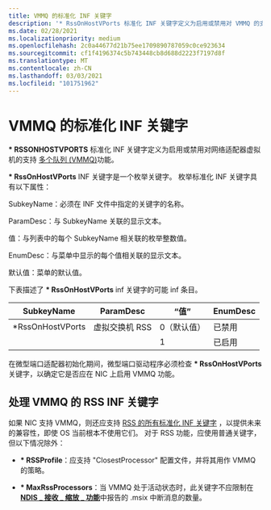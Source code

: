 ```yaml
---
title: VMMQ 的标准化 INF 关键字
description: '* RssOnHostVPorts 标准化 INF 关键字定义为启用或禁用对 VMMQ 的支持。'
ms.date: 02/28/2021
ms.localizationpriority: medium
ms.openlocfilehash: 2c0a44677d21b75ee1709890787059c0ce923634
ms.sourcegitcommit: cf1f4196374c5b743448cb8d688d2223f7197d8f
ms.translationtype: MT
ms.contentlocale: zh-CN
ms.lasthandoff: 03/03/2021
ms.locfileid: "101751962"
---
```

# <a name="standardized-inf-keywords-for-vmmq"></a>VMMQ 的标准化 INF 关键字

**\* RSSONHOSTVPORTS** 标准化 INF 关键字定义为启用或禁用对网络适配器虚拟机的支持 [多个队列 (VMMQ)](overview-of-virtual-machine-multiple-queues.md)功能。

**\* RssOnHostVPorts** INF 关键字是一个枚举关键字。 枚举标准化 INF 关键字具有以下属性：

SubkeyName：必须在 INF 文件中指定的关键字的名称。

ParamDesc：与 SubkeyName 关联的显示文本。 

值：与列表中的每个 SubkeyName 相关联的枚举整数值。 

EnumDesc：与菜单中显示的每个值相关联的显示文本。

默认值：菜单的默认值。

下表描述了 **\* RssOnHostVPorts** inf 关键字的可能 inf 条目。

| SubkeyName       | ParamDesc          | “值”       | EnumDesc |
|-------------------|--------------------|-------------|----------|
| \*RssOnHostVPorts | 虚拟交换机 RSS | 0（默认值） | 已禁用 |
|                   |                    | 1           | 已启用  |

在微型端口适配器初始化期间，微型端口驱动程序必须检查 **\* RssOnHostVPorts** 关键字，以确定它是否应在 NIC 上启用 VMMQ 功能。

## <a name="handling-rss-inf-keywords-for-vmmq"></a>处理 VMMQ 的 RSS INF 关键字

如果 NIC 支持 VMMQ，则还应支持 [RSS 的所有标准化 INF 关键字](standardized-inf-keywords-for-rss.md) ，以提供未来的兼容性，即使 OS 当前根本不使用它们。
对于 RSS 功能，应使用普通关键字，但以下情况除外：

-   **\* RSSProfile**：应支持 "ClosestProcessor" 配置文件，并将其用作 VMMQ 的策略。

-   **\* MaxRssProcessors**：当 VMMQ 处于活动状态时，此关键字不应限制在 [**NDIS \_ 接收 \_ 缩放 \_ 功能**](/windows-hardware/drivers/ddi/ntddndis/ns-ntddndis-_ndis_receive_scale_capabilities)中报告的 .msix 中断消息的数量。